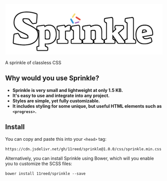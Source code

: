 ![Sprinkle Logo](assets/images/sprinkle-logo-css-white.png)

A sprinkle of classless CSS

## Why would you use Sprinkle?

* **Sprinkle is very small and lightweight at only 1.5 KB.**
* **It's easy to use and integrate into any project.**
* **Styles are simple, yet fully customizable.**
* **It includes styling for some unique, but useful HTML elements such as ``<progress>``.**

## Install

You can copy and paste this into your `<head>` tag:

`https://cdn.jsdelivr.net/gh/11reed/sprinkle@1.0.0/css/sprinkle.min.css`

Alternatively, you can install Sprinkle using Bower, which will you enable you to customize the SCSS files:

``bower install 11reed/sprinkle --save``